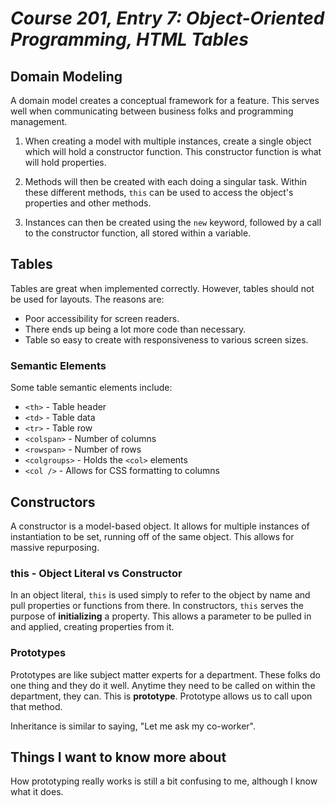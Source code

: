 # *Course 201, Entry 7: Object-Oriented Programming, HTML Tables*

## Domain Modeling

A domain model creates a conceptual framework for a feature. This serves well when communicating between business folks and programming management.

1. When creating a model with multiple instances, create a single object which will hold a constructor function. This constructor function is what will hold properties.

2. Methods will then be created with each doing a singular task. Within these different methods, `this` can be used to access the object's properties and other methods.

3. Instances can then be created using the `new` keyword, followed by a call to the constructor function, all stored within a variable.

## Tables

Tables are great when implemented correctly. However, tables should not be used for layouts. The reasons are:

+ Poor accessibility for screen readers.
+ There ends up being a lot more code than necessary.
+ Table so easy to create with responsiveness to various screen sizes.

### Semantic Elements

Some table semantic elements include: 

+ `<th>` - Table header
+ `<td>` - Table data
+ `<tr>` - Table row
+ `<colspan>` - Number of columns
+ `<rowspan>` - Number of rows
+ `<colgroups>` - Holds the `<col>` elements
+ `<col />` - Allows for CSS formatting to columns

## Constructors

A constructor is a model-based object. It allows for multiple instances of instantiation to be set, running off of the same object. This allows for massive repurposing.

### this - Object Literal vs Constructor

In an object literal, `this` is used simply to refer to the object by name and pull properties or functions from there. In constructors, `this` serves the purpose of **initializing** a property. This allows a parameter to be pulled in and applied, creating properties from it.

### Prototypes

Prototypes are like subject matter experts for a department. These folks do one thing and they do it well. Anytime they need to be called on within the department, they can. This is **prototype**. Prototype allows us to call upon that method.

Inheritance is similar to saying, "Let me ask my co-worker".

## Things I want to know more about

How prototyping really works is still a bit confusing to me, although I know what it does.
